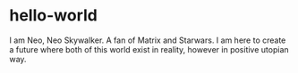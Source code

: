 # hello-world

I am Neo, Neo Skywalker. A fan of Matrix and Starwars. 
I am here to create a future where both of this world exist in reality, however in positive utopian way. 
